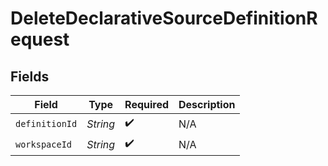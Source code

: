 # DeleteDeclarativeSourceDefinitionRequest


## Fields

| Field              | Type               | Required           | Description        |
| ------------------ | ------------------ | ------------------ | ------------------ |
| `definitionId`     | *String*           | :heavy_check_mark: | N/A                |
| `workspaceId`      | *String*           | :heavy_check_mark: | N/A                |